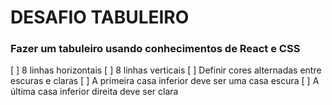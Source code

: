 <h1>DESAFIO TABULEIRO</h1>

### Fazer um tabuleiro usando conhecimentos de React e CSS

[ ] 8 linhas horizontais
[ ] 8 linhas verticais
[ ] Definir cores alternadas entre escuras e claras
[ ] A primeira casa inferior deve ser uma casa escura
[ ] A última casa inferior direita deve ser clara

